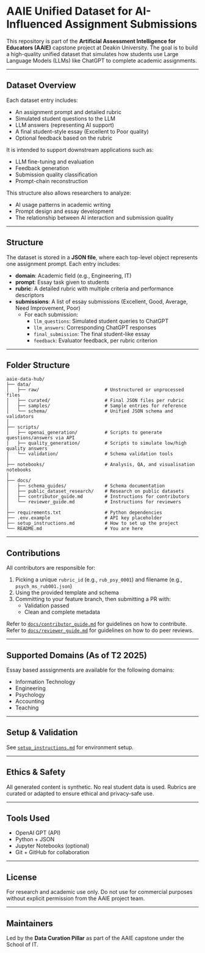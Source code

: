 # AAIE Unified Dataset for AI-Influenced Assignment Submissions

This repository is part of the **Artificial Assessment Intelligence for Educators (AAIE)** capstone project at Deakin University. The goal is to build a high-quality unified dataset that simulates how students use Large Language Models (LLMs) like ChatGPT to complete academic assignments.

---

## Dataset Overview

Each dataset entry includes:
- An assignment prompt and detailed rubric
- Simulated student questions to the LLM
- LLM answers (representing AI support)
- A final student-style essay (Excellent to Poor quality)
- Optional feedback based on the rubric

It is intended to support downstream applications such as:
- LLM fine-tuning and evaluation
- Feedback generation
- Submission quality classification
- Prompt-chain reconstruction

This structure also allows researchers to analyze:
- AI usage patterns in academic writing
- Prompt design and essay development
- The relationship between AI interaction and submission quality

---

## Structure

The dataset is stored in a **JSON file**, where each top-level object represents one assignment prompt. Each entry includes:

- **domain**: Academic field (e.g., Engineering, IT)
- **prompt**: Essay task given to students
- **rubric**: A detailed rubric with multiple criteria and performance descriptors
- **submissions**: A list of essay submissions (Excellent, Good, Average, Need Improvement, Poor)
  - For each submission:
    - `llm_questions`: Simulated student queries to ChatGPT
    - `llm_answers`: Corresponding ChatGPT responses
    - `final_submission`: The final student-like essay
    - `feedback`: Evaluator feedback, per rubric criterion

---

## Folder Structure

```
aaie-data-hub/
├── data/
│   ├── raw/                        # Unstructured or unprocessed files
│   ├── curated/                    # Final JSON files per rubric
│   ├── samples/                    # Sample entries for reference
│   └── schema/                     # Unified JSON schema and validators
│
├── scripts/
│   ├── openai_generation/          # Scripts to generate questions/answers via API
│   ├── quality_generation/         # Scripts to simulate low/high quality answers
│   └── validation/                 # Schema validation tools
│
├── notebooks/                      # Analysis, QA, and visualisation notebooks
│
├── docs/
│   ├── schema_guides/              # Schema documentation
│   ├── public_dataset_research/    # Research on public datasets
│   ├── contributor_guide.md        # Instructions for contributors
│   └── reviewer_guide.md           # Instructions for reviewers
│
├── requirements.txt                # Python dependencies
├── .env.example                    # API key placeholder
├── setup_instructions.md           # How to set up the project
└── README.md                       # You are here
```

---

## Contributions

All contributors are responsible for:

1. Picking a unique `rubric_id` (e.g., `rub_psy_0001`) and filename (e.g., `psych_ms_rub001.json`)
2. Using the provided template and schema
3. Committing to your feature branch, then submitting a PR with:
   - Validation passed 
   - Clean and complete metadata

Refer to [`docs/contributor_guide.md`](./docs/contributor_guide.md) for guidelines on how to contribute.
Refer to [`docs/reviewer_guide.md`](./docs/reviewer_guide.md) for guidelines on how to do peer reviews.

---

## Supported Domains (As of T2 2025)

Essay based asssignments are available for the following domains:
- Information Technology
- Engineering
- Psychology
- Accounting
- Teaching

---

## Setup & Validation

See [`setup_instructions.md`](./setup_instructions.md) for environment setup.

---
## Ethics & Safety

All generated content is synthetic. No real student data is used. Rubrics are curated or adapted to ensure ethical and privacy-safe use.

---

## Tools Used

- OpenAI GPT (API)
- Python + JSON
- Jupyter Notebooks (optional)
- Git + GitHub for collaboration

---

## License

For research and academic use only. Do not use for commercial purposes without explicit permission from the AAIE project team.

---

## Maintainers

Led by the **Data Curation Pillar** as part of the AAIE capstone under the School of IT.